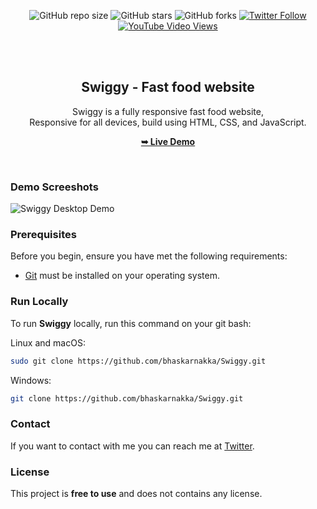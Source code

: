 <div align="center">
  
  ![GitHub repo size](https://img.shields.io/github/repo-size/bhaskarnakka/Swiggy)
  ![GitHub stars](https://img.shields.io/github/stars/bhaskarnakka/Swiggy?style=social)
  ![GitHub forks](https://img.shields.io/github/forks/bhaskarnakka/Swiggy?style=social)
[![Twitter Follow](https://img.shields.io/twitter/follow/bhaskarnakka_?style=social)](https://twitter.com/intent/follow?screen_name=bhaskarnakka_)
  [![YouTube Video Views](https://img.shields.io/youtube/views/5XnX83goEZo?style=social)](https://youtu.be/5XnX83goEZo)

  <br />
  <br />

  <h2 align="center">Swiggy - Fast food website</h2>

  Swiggy is a fully responsive fast food website, <br />Responsive for all devices, build using HTML, CSS, and JavaScript.

  <a href="https://bhaskarnakka.github.io/Swiggy/"><strong>➥ Live Demo</strong></a>

</div>

<br />

### Demo Screeshots

![Swiggy Desktop Demo](./readme-images/desktop.png "Desktop Demo")

### Prerequisites

Before you begin, ensure you have met the following requirements:

* [Git](https://git-scm.com/downloads "Download Git") must be installed on your operating system.

### Run Locally

To run **Swiggy** locally, run this command on your git bash:

Linux and macOS:

```bash
sudo git clone https://github.com/bhaskarnakka/Swiggy.git
```

Windows:

```bash
git clone https://github.com/bhaskarnakka/Swiggy.git
```

### Contact

If you want to contact with me you can reach me at [Twitter](https://www.twitter.com/bhaskarnakka).

### License

This project is **free to use** and does not contains any license.
